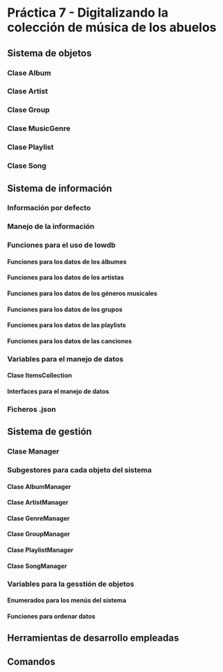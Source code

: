 # Práctica 7 - Digitalizando la colección de música de los abuelos
## Sistema de objetos
### Clase Album
### Clase Artist
### Clase Group
### Clase MusicGenre
### Clase Playlist
### Clase Song
## Sistema de información
### Información por defecto
### Manejo de la información
### Funciones para el uso de lowdb
#### Funciones para los datos de los álbumes
#### Funciones para los datos de los artistas
#### Funciones para los datos de los géneros musicales
#### Funciones para los datos de los grupos
#### Funciones para los datos de las playlists
#### Funciones para los datos de las canciones
### Variables para el manejo de datos
#### Clase ItemsCollection<T>
#### Interfaces para el manejo de datos
### Ficheros .json
## Sistema de gestión
### Clase Manager
### Subgestores para cada objeto del sistema
#### Clase AlbumManager
#### Clase ArtistManager
#### Clase GenreManager
#### Clase GroupManager
#### Clase PlaylistManager
#### Clase SongManager
### Variables para la gesstión de objetos
#### Enumerados para los menús del sistema
#### Funciones para ordenar datos
## Herramientas de desarrollo empleadas
## Comandos
